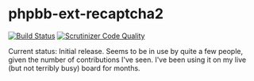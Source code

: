 # phpbb-ext-recaptcha2

[![Build Status](https://travis-ci.org/gothick/phpbb-ext-recaptcha2.svg?branch=master)](https://travis-ci.org/gothick/phpbb-ext-recaptcha2)
[![Scrutinizer Code Quality](https://scrutinizer-ci.com/g/gothick/phpbb-ext-recaptcha2/badges/quality-score.png?b=master)](https://scrutinizer-ci.com/g/gothick/phpbb-ext-recaptcha2/?branch=master)

Current status: Initial release. Seems to be in use by quite
a few people, given the number of contributions I've seen. I've
been using it on my live (but not terribly busy) board for
months.


